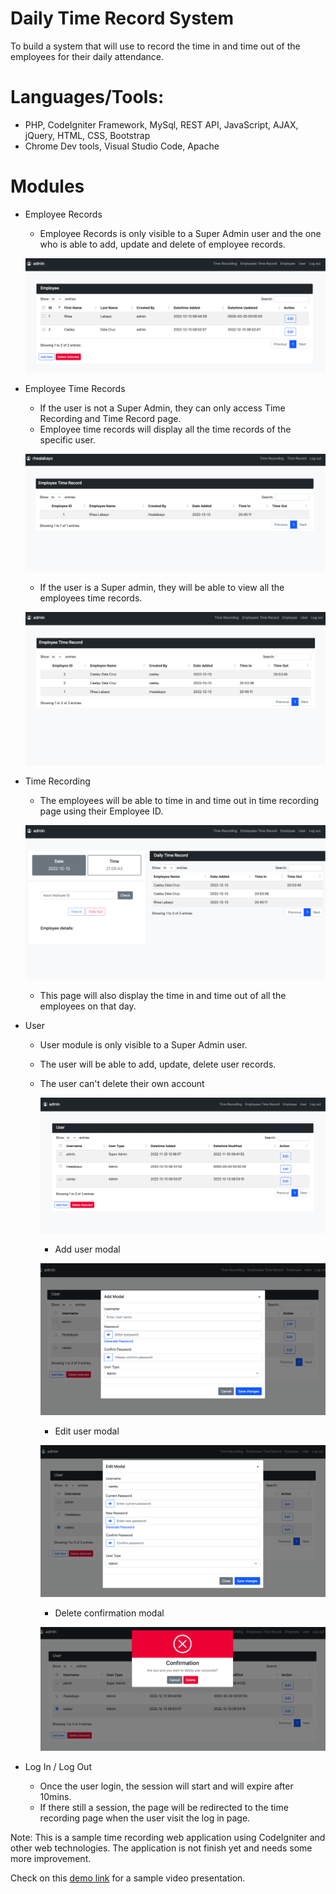 # Daily Time Record System

To build a system that will use to record the time in and time out of the employees for their daily attendance.


# Languages/Tools:
* PHP, CodeIgniter Framework, MySql, REST API, JavaScript, AJAX, jQuery, HTML, CSS, Bootstrap
* Chrome Dev tools, Visual Studio Code, Apache


# Modules

* Employee Records
	- Employee Records is only visible to a Super Admin user and the one who is able to add, update and delete of employee records.
	 
	![Employee page](/Employee-module.png "Employee Page")
* Employee Time Records
	- If the user is not a Super Admin, they can only access Time Recording and Time Record page.
	- Employee time records will display all the time records of the specific user. 
	
	![Employee time record page](/Employee-time-record.png "Employee Time Record Page")
	
	- If the user is a Super admin, they will be able to view all the employees time records.
	
	![Employee time record page for super admin](/Time-record-super-admin.png "Employee Time Record Page for Super Admin")
	
* Time Recording
	- The employees will be able to time in and time out in time recording page using their Employee ID.
	
	![Alt text](/Time-recording.png "Time Recording Page")
	
	- This page will also display the time in and time out of all the employees on that day. 
	
* User 
 	- User module is only visible to a Super Admin user.
 	- The user will be able to add, update, delete user records.
	- The user can't delete their own account
		
		![Alt text](/User-module.png "User Page")
	
		- Add user modal 
		
		![Alt text](/add-user.png "Add user modal")
	
		- Edit user modal
		
		![Alt text](/edit-user.png "Edit user modal")
	
		- Delete confirmation modal 
		
		![Alt text](/delete-confirm.png "Delete confirmation modal")
 
* Log In / Log Out
	- Once the user login, the session will start and will expire after 10mins.
	- If there still a session, the page will be redirected to the time recording page when the user visit the log in page.


Note: This is a sample time recording web application using CodeIgniter and other web technologies. The application is not finish yet and needs some more improvement.


Check on this [demo link](https://github.com/rlabayo/time-record-system/blob/main/Time-recording.mov) for a sample video presentation.



